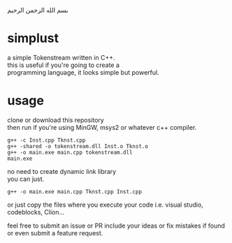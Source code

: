 بسم الله الرحمن الرحيم
# simplust 
a simple Tokenstream written in C++.  
this is useful if you're going to create a  
programming language, it looks simple but powerful.  

# usage
clone or download this repository  
then run if you're using MinGW, msys2 or whatever c++ compiler.  
```
g++ -c Inst.cpp Tknst.cpp  
g++ -shared -o tokenstream.dll Inst.o Tknst.o  
g++ -o main.exe main.cpp tokenstream.dll  
main.exe  

```

no need to create dynamic link library  
you can just.  
```
g++ -o main.exe main.cpp Tknst.cpp Inst.cpp
```
or just copy the files where you execute 
your code i.e. visual studio, codeblocks, Clion...  

feel free to submit an issue or PR include your ideas or fix mistakes if found  
or even submit a feature request. 

